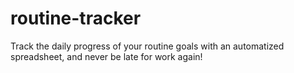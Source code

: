# routine-tracker
Track the daily progress of your routine goals with an automatized spreadsheet, and never be late for work again! 
